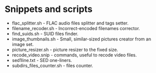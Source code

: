 # Snippets and scripts

- flac_splitter.sh - FLAC audio files splitter and tags setter.
- filename_recoder.sh - Incorrect-encoded filenames corrector.
- find_suids.sh - SUID files finder.
- image_thumbnails.sh - Small, similar-sized pictures creator from an image set.
- picture_resizer.sh - picture resizer to the fixed size.
- recode_video.snip - commands, useful to recode video files.
- sed1line.txt - SED one-liners.
- subdirs_files_counter.sh - files counter.
